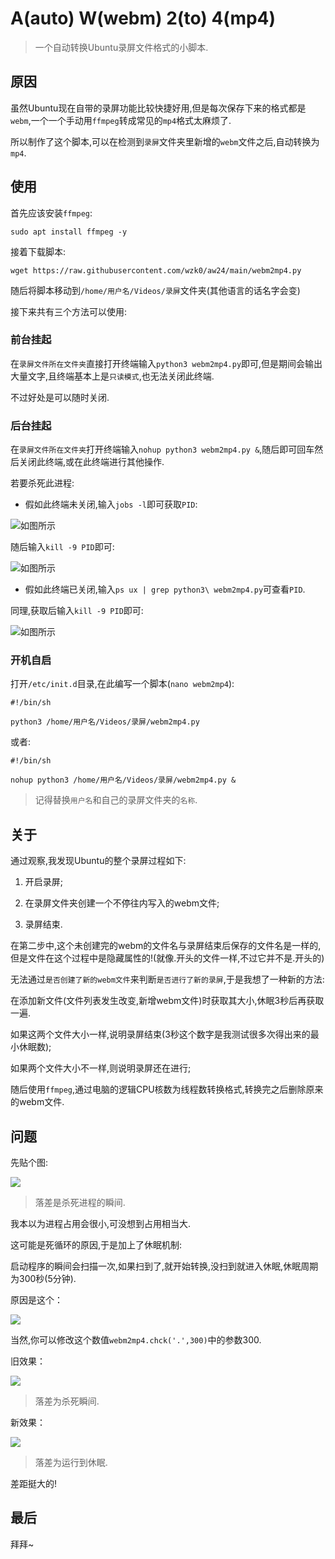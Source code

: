 # A(auto) W(webm) 2(to) 4(mp4)

> 一个自动转换Ubuntu录屏文件格式的小脚本.

## 原因

虽然Ubuntu现在自带的录屏功能比较快捷好用,但是每次保存下来的格式都是`webm`,一个一个手动用`ffmpeg`转成常见的`mp4`格式太麻烦了.

所以制作了这个脚本,可以在检测到`录屏`文件夹里新增的`webm`文件之后,自动转换为`mp4`.

## 使用

首先应该安装`ffmpeg`:

```
sudo apt install ffmpeg -y
```

接着下载脚本:

```
wget https://raw.githubusercontent.com/wzk0/aw24/main/webm2mp4.py
```

随后将脚本移动到`/home/用户名/Videos/录屏`文件夹(其他语言的话名字会变)

接下来共有三个方法可以使用:

### 前台挂起

在`录屏文件所在文件夹`直接打开终端输入`python3 webm2mp4.py`即可,但是期间会输出大量文字,且终端基本上是`只读模式`,也无法关闭此终端.

不过好处是可以随时关闭.

### 后台挂起

在`录屏文件所在文件夹`打开终端输入`nohup python3 webm2mp4.py &`,随后即可回车然后关闭此终端,或在此终端进行其他操作.

若要杀死此进程:

* 假如此终端未关闭,输入`jobs -l`即可获取`PID`:

![如图所示](https://ghproxy.com/https://raw.githubusercontent.com/wzk0/photo/main/202208032119834.png)

随后输入`kill -9 PID`即可:

![如图所示](https://ghproxy.com/https://raw.githubusercontent.com/wzk0/photo/main/202208032120655.png)

* 假如此终端已关闭,输入`ps ux | grep python3\ webm2mp4.py`可查看`PID`.

同理,获取后输入`kill -9 PID`即可:

![如图所示](https://ghproxy.com/https://raw.githubusercontent.com/wzk0/photo/main/202208032123589.png)

### 开机自启

打开`/etc/init.d`目录,在此编写一个脚本(`nano webm2mp4`):

```
#!/bin/sh

python3 /home/用户名/Videos/录屏/webm2mp4.py
```

或者:

```
#!/bin/sh

nohup python3 /home/用户名/Videos/录屏/webm2mp4.py &
```

> 记得替换`用户名`和自己的录屏文件夹的`名称`.

## 关于

通过观察,我发现Ubuntu的整个录屏过程如下:

1. 开启录屏;

2. 在录屏文件夹创建一个不停往内写入的webm文件;

3. 录屏结束.

在第二步中,这个未创建完的webm的文件名与录屏结束后保存的文件名是一样的,但是文件在这个过程中是隐藏属性的!(就像.开头的文件一样,不过它并不是.开头的)

无法通过`是否创建了新的webm文件`来判断`是否进行了新的录屏`,于是我想了一种新的方法:

在添加新文件(文件列表发生改变,新增webm文件)时获取其大小,休眠3秒后再获取一遍.

如果这两个文件大小一样,说明录屏结束(3秒这个数字是我测试很多次得出来的最小休眠数);

如果两个文件大小不一样,则说明录屏还在进行;

随后使用`ffmpeg`,通过电脑的逻辑CPU核数为线程数转换格式,转换完之后删除原来的webm文件.

## 问题

先贴个图:

![](https://ghproxy.com/https://raw.githubusercontent.com/wzk0/photo/main/84tgedit.jpg)

> 落差是杀死进程的瞬间.

我本以为进程占用会很小,可没想到占用相当大.

这可能是死循环的原因,于是加上了休眠机制:

启动程序的瞬间会扫描一次,如果扫到了,就开始转换,没扫到就进入休眠,休眠周期为300秒(5分钟).

原因是这个：

![](https://ghproxy.com/https://raw.githubusercontent.com/wzk0/photo/main/202208041549339.png)

当然,你可以修改这个数值`webm2mp4.chck('.',300)`中的参数300.

旧效果：

![](https://ghproxy.com/https://raw.githubusercontent.com/wzk0/photo/main/202208041554302.png)

> 落差为杀死瞬间.

新效果：

![](https://ghproxy.com/https://raw.githubusercontent.com/wzk0/photo/main/202208041600969.png)

> 落差为运行到休眠.

差距挺大的!

## 最后

拜拜~